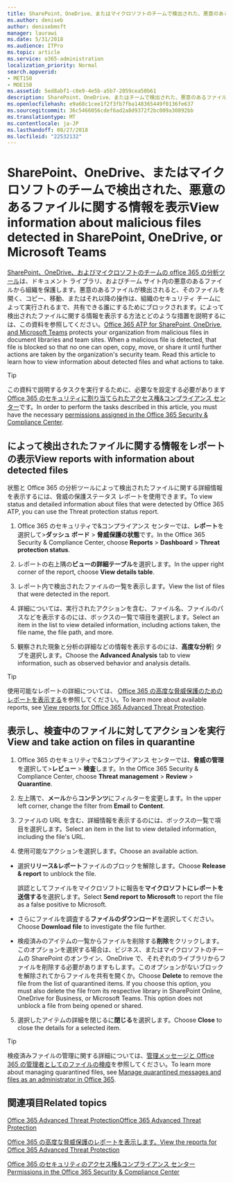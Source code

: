```yaml
---
title: SharePoint、OneDrive、またはマイクロソフトのチームで検出された、悪意のあるファイルに関する情報を表示
ms.author: deniseb
author: denisebmsft
manager: laurawi
ms.date: 5/31/2018
ms.audience: ITPro
ms.topic: article
ms.service: o365-administration
localization_priority: Normal
search.appverid:
- MET150
- MOE150
ms.assetid: 5ed8abf1-c0e9-4e5b-a5b7-2059cea50b61
description: SharePoint、OneDrive、またはチームで検出された、悪意のあるファイルに関する情報を表示する場所とそれらのファイルに対してアクションを実行する方法について説明します。
ms.openlocfilehash: e9a68c1cee1f2f3fb7fba148365449f0136fe637
ms.sourcegitcommit: 36c5466056cdef6ad2a8d9372f2bc009a30892bb
ms.translationtype: MT
ms.contentlocale: ja-JP
ms.lasthandoff: 08/27/2018
ms.locfileid: "22532132"
---
```

# <a name="view-information-about-malicious-files-detected-in-sharepoint-onedrive-or-microsoft-teams"></a><span data-ttu-id="87873-103">SharePoint、OneDrive、またはマイクロソフトのチームで検出された、悪意のあるファイルに関する情報を表示</span><span class="sxs-lookup"><span data-stu-id="87873-103">View information about malicious files detected in SharePoint, OneDrive, or Microsoft Teams</span></span>

<span data-ttu-id="87873-p101">[SharePoint、OneDrive、およびマイクロソフトのチームの office 365 の分析ツール](atp-for-spo-odb-and-teams.md)は、ドキュメント ライブラリ、およびチーム サイト内の悪意のあるファイルから組織を保護します。悪意のあるファイルが検出されると、そのファイルを開く、コピー、移動、またはそれ以降の操作は、組織のセキュリティ チームによって実行されるまで、共有できる誰にするためにブロックされます。によって検出されたファイルに関する情報を表示する方法とどのような措置を説明するには、この資料を参照してください。</span><span class="sxs-lookup"><span data-stu-id="87873-p101">[Office 365 ATP for SharePoint, OneDrive, and Microsoft Teams](atp-for-spo-odb-and-teams.md) protects your organization from malicious files in document libraries and team sites. When a malicious file is detected, that file is blocked so that no one can open, copy, move, or share it until further actions are taken by the organization's security team. Read this article to learn how to view information about detected files and what actions to take.</span></span> 
  
> [!TIP]
> <span data-ttu-id="87873-107">この資料で説明するタスクを実行するために、必要なを設定する必要があります[Office 365 のセキュリティに割り当てられたアクセス権&amp;コンプライアンス センター](permissions-in-the-security-and-compliance-center.md)です。</span><span class="sxs-lookup"><span data-stu-id="87873-107">In order to perform the tasks described in this article, you must have the necessary [permissions assigned in the Office 365 Security &amp; Compliance Center](permissions-in-the-security-and-compliance-center.md).</span></span> 
  
## <a name="view-reports-with-information-about-detected-files"></a><span data-ttu-id="87873-108">によって検出されたファイルに関する情報をレポートの表示</span><span class="sxs-lookup"><span data-stu-id="87873-108">View reports with information about detected files</span></span>

<span data-ttu-id="87873-109">状態と Office 365 の分析ツールによって検出されたファイルに関する詳細情報を表示するには、脅威の保護ステータス レポートを使用できます。</span><span class="sxs-lookup"><span data-stu-id="87873-109">To view status and detailed information about files that were detected by Office 365 ATP, you can use the Threat protection status report.</span></span>
  
1. <span data-ttu-id="87873-110">Office 365 のセキュリティで&amp;コンプライアンス センターでは、**レポート**を選択して\>**ダッシュ ボード** \> **脅威保護の状態**です。</span><span class="sxs-lookup"><span data-stu-id="87873-110">In the Office 365 Security &amp; Compliance Center, choose **Reports** \> **Dashboard** \> **Threat protection status**.</span></span>
    
2. <span data-ttu-id="87873-111">レポートの右上隅の**ビューの詳細テーブル**を選択します。</span><span class="sxs-lookup"><span data-stu-id="87873-111">In the upper right corner of the report, choose **View details table**.</span></span>
    
3. <span data-ttu-id="87873-112">レポート内で検出されたファイルの一覧を表示します。</span><span class="sxs-lookup"><span data-stu-id="87873-112">View the list of files that were detected in the report.</span></span>
    
4. <span data-ttu-id="87873-113">詳細については、実行されたアクションを含む、ファイル名、ファイルのパスなどを表示するのには、ボックスの一覧で項目を選択します。</span><span class="sxs-lookup"><span data-stu-id="87873-113">Select an item in the list to view detailed information, including actions taken, the file name, the file path, and more.</span></span>
    
5. <span data-ttu-id="87873-114">観察された現象と分析の詳細などの情報を表示するのには、**高度な分析**] タブを選択します。</span><span class="sxs-lookup"><span data-stu-id="87873-114">Choose the **Advanced Analysis** tab to view information, such as observed behavior and analysis details.</span></span> 
    
> [!TIP]
> <span data-ttu-id="87873-115">使用可能なレポートの詳細については、 [Office 365 の高度な脅威保護のためのレポートを表示する](view-reports-for-atp.md)を参照してください。</span><span class="sxs-lookup"><span data-stu-id="87873-115">To learn more about available reports, see [View reports for Office 365 Advanced Threat Protection](view-reports-for-atp.md).</span></span> 
  
## <a name="view-and-take-action-on-files-in-quarantine"></a><span data-ttu-id="87873-116">表示し、検査中のファイルに対してアクションを実行</span><span class="sxs-lookup"><span data-stu-id="87873-116">View and take action on files in quarantine</span></span>

1. <span data-ttu-id="87873-117">Office 365 のセキュリティで&amp;コンプライアンス センターでは、**脅威の管理**を選択して\>**レビュー** \> **検査**します。</span><span class="sxs-lookup"><span data-stu-id="87873-117">In the Office 365 Security &amp; Compliance Center, choose **Threat management** \> **Review** \> **Quarantine**.</span></span>
    
2. <span data-ttu-id="87873-118">左上隅で、**メール**から**コンテンツ**にフィルターを変更します。</span><span class="sxs-lookup"><span data-stu-id="87873-118">In the upper left corner, change the filter from **Email** to **Content**.</span></span>
    
3. <span data-ttu-id="87873-119">ファイルの URL を含む、詳細情報を表示するのには、ボックスの一覧で項目を選択します。</span><span class="sxs-lookup"><span data-stu-id="87873-119">Select an item in the list to view detailed information, including the file's URL.</span></span>
    
4. <span data-ttu-id="87873-120">使用可能なアクションを選択します。</span><span class="sxs-lookup"><span data-stu-id="87873-120">Choose an available action.</span></span>
    
  - <span data-ttu-id="87873-121">選択**リリース&amp;レポート**ファイルのブロックを解除します。</span><span class="sxs-lookup"><span data-stu-id="87873-121">Choose **Release &amp; report** to unblock the file.</span></span> 
    
    <span data-ttu-id="87873-122">誤認としてファイルをマイクロソフトに報告を**マイクロソフトにレポートを送信する**を選択します。</span><span class="sxs-lookup"><span data-stu-id="87873-122">Select **Send report to Microsoft** to report the file as a false positive to Microsoft.</span></span> 
    
  - <span data-ttu-id="87873-123">さらにファイルを調査する**ファイルのダウンロード**を選択してください。</span><span class="sxs-lookup"><span data-stu-id="87873-123">Choose **Download file** to investigate the file further.</span></span> 
    
  - <span data-ttu-id="87873-p102">検疫済みのアイテムの一覧からファイルを削除する**削除**をクリックします。このオプションを選択する場合は、ビジネス、またはマイクロソフトのチームの SharePoint のオンライン、OneDrive で、それぞれのライブラリからファイルを削除する必要がありますもします。このオプションがないブロックを解除されてからファイルを共有を開くか。</span><span class="sxs-lookup"><span data-stu-id="87873-p102">Choose **Delete** to remove the file from the list of quarantined items. If you choose this option, you must also delete the file from its respective library in SharePoint Online, OneDrive for Business, or Microsoft Teams. This option does not unblock a file from being opened or shared.</span></span> 
    
5. <span data-ttu-id="87873-127">選択したアイテムの詳細を閉じるに**閉じる**を選択します。</span><span class="sxs-lookup"><span data-stu-id="87873-127">Choose **Close** to close the details for a selected item.</span></span> 
    
> [!TIP]
> <span data-ttu-id="87873-128">検疫済みファイルの管理に関する詳細については、[管理メッセージと Office 365 の管理者としてのファイルの検疫](manage-quarantined-messages-and-files.md)を参照してください。</span><span class="sxs-lookup"><span data-stu-id="87873-128">To learn more about managing quarantined files, see [Manage quarantined messages and files as an administrator in Office 365](manage-quarantined-messages-and-files.md).</span></span> 
  
## <a name="related-topics"></a><span data-ttu-id="87873-129">関連項目</span><span class="sxs-lookup"><span data-stu-id="87873-129">Related topics</span></span>

[<span data-ttu-id="87873-130">Office 365 Advanced Threat Protection</span><span class="sxs-lookup"><span data-stu-id="87873-130">Office 365 Advanced Threat Protection</span></span>](office-365-atp.md)
  
[<span data-ttu-id="87873-131">Office 365 の高度な脅威保護のレポートを表示します。</span><span class="sxs-lookup"><span data-stu-id="87873-131">View the reports for Office 365 Advanced Threat Protection</span></span>](view-reports-for-atp.md)
  
[<span data-ttu-id="87873-132">Office 365 のセキュリティのアクセス権&amp;コンプライアンス センター</span><span class="sxs-lookup"><span data-stu-id="87873-132">Permissions in the Office 365 Security &amp; Compliance Center</span></span>](permissions-in-the-security-and-compliance-center.md)
  

